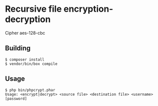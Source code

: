 # Recursive file encryption-decryption
Cipher aes-128-cbc

## Building

```
$ composer install
$ vendor/bin/box compile
```

## Usage

```
$ php bin/phpcrypt.phar
Usage: <encrypt|decrypt> <source file> <destination file> <username> [password]
```
